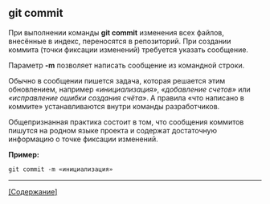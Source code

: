 ## git commit

При выполнении команды **git commit** изменения всех файлов, внесённые в индекс, переносятся в репозиторий. При создании коммита (точки фиксации изменений) требуется указать сообщение.

Параметр **-m** позволяет написать сообщение из командной строки.

Обычно в сообщении пишется задача, которая решается этим обновлением, например *«инициализация»*, *«добавление счетов»* или *«исправление ошибки создания счёта»*. А правила «что написано в коммите» устанавливаются внутри команды разработчиков.

 Общепризнанная практика состоит в том, что сообщения коммитов пишутся на родном языке проекта и содержат достаточную информацию о точке фиксации изменений.

**Пример:**

```bash=
git commit -m «инициализация»
```

---
[[Содержание]](./readme.md)